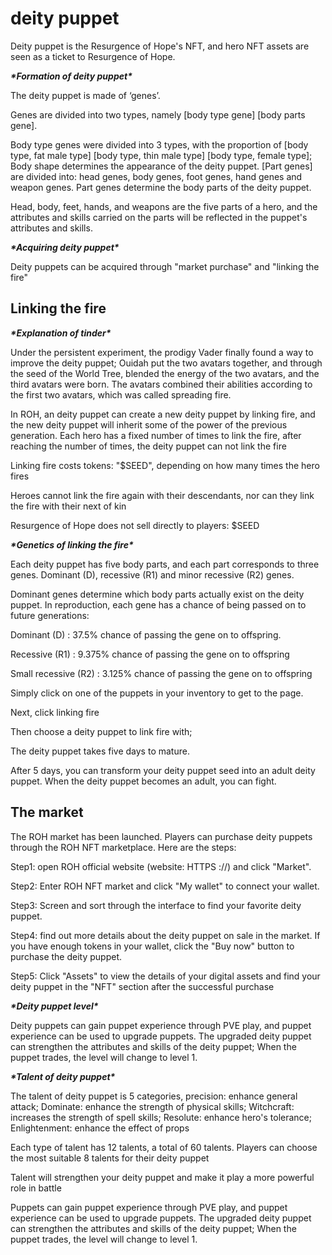 # deity puppet

Deity puppet is the Resurgence of Hope's NFT, and hero NFT assets are seen as a ticket to Resurgence of Hope.



***\*Formation of deity puppet\**** 

The deity puppet is made of ‘genes’. 

Genes are divided into two types, namely [body type gene] [body parts gene]. 

Body type genes were divided into 3 types, with the proportion of [body type, fat male type] [body type, thin male type] [body type, female type]; Body shape determines the appearance of the deity puppet. [Part genes] are divided into: head genes, body genes, foot genes, hand genes and weapon genes. Part genes determine the body parts of the deity puppet. 

Head, body, feet, hands, and weapons are the five parts of a hero, and the attributes and skills carried on the parts will be reflected in the puppet's attributes and skills.



***\*Acquiring deity puppet\****

Deity puppets can be acquired through "market purchase" and "linking the fire"



## Linking the fire

***\*Explanation of tinder\****

Under the persistent experiment, the prodigy Vader finally found a way to improve the deity puppet; Ouidah put the two avatars together, and through the seed of the World Tree, blended the energy of the two avatars, and the third avatars were born. The avatars combined their abilities according to the first two avatars, which was called spreading fire.

In ROH, an deity puppet can create a new deity puppet by linking fire, and the new deity puppet will inherit some of the power of the previous generation. Each hero has a fixed number of times to link the fire, after reaching the number of times, the deity puppet can not link the fire

Linking fire costs tokens: "$SEED", depending on how many times the hero fires

Heroes cannot link the fire again with their descendants, nor can they link the fire with their next of kin

Resurgence of Hope does not sell directly to players: $SEED



***\*Genetics of linking the fire\****

Each deity puppet has five body parts, and each part corresponds to three genes. Dominant (D), recessive (R1) and minor recessive (R2) genes.

Dominant genes determine which body parts actually exist on the deity puppet. In reproduction, each gene has a chance of being passed on to future generations:

Dominant (D) : 37.5% chance of passing the gene on to offspring.

Recessive (R1) : 9.375% chance of passing the gene on to offspring

Small recessive (R2) : 3.125% chance of passing the gene on to offspring

Simply click on one of the puppets in your inventory to get to the page.

Next, click linking fire

Then choose a deity puppet to link fire with;

The deity puppet takes five days to mature.

After 5 days, you can transform your deity puppet seed into an adult deity puppet. When the deity puppet becomes an adult, you can fight.

 

## The market

The ROH market has been launched. Players can purchase deity puppets through the ROH NFT marketplace. Here are the steps:

Step1: open ROH official website (website: HTTPS ://) and click "Market".

Step2: Enter ROH NFT market and click "My wallet" to connect your wallet.

Step3: Screen and sort through the interface to find your favorite deity puppet.

Step4: find out more details about the deity puppet on sale in the market. If you have enough tokens in your wallet, click the "Buy now" button to purchase the deity puppet.

Step5: Click "Assets" to view the details of your digital assets and find your deity puppet in the "NFT" section after the successful purchase



***\*Deity puppet level\****

Deity puppets can gain puppet experience through PVE play, and puppet experience can be used to upgrade puppets. The upgraded deity puppet can strengthen the attributes and skills of the deity puppet; When the puppet trades, the level will change to level 1.



***\*Talent of deity puppet\**** 

The talent of deity puppet is 5 categories, precision: enhance general attack; Dominate: enhance the strength of physical skills; Witchcraft: increases the strength of spell skills; Resolute: enhance hero's tolerance; Enlightenment: enhance the effect of props

Each type of talent has 12 talents, a total of 60 talents. Players can choose the most suitable 8 talents for their deity puppet

Talent will strengthen your deity puppet and make it play a more powerful role in battle

Puppets can gain puppet experience through PVE play, and puppet experience can be used to upgrade puppets. The upgraded deity puppet can strengthen the attributes and skills of the deity puppet; When the puppet trades, the level will change to level 1.